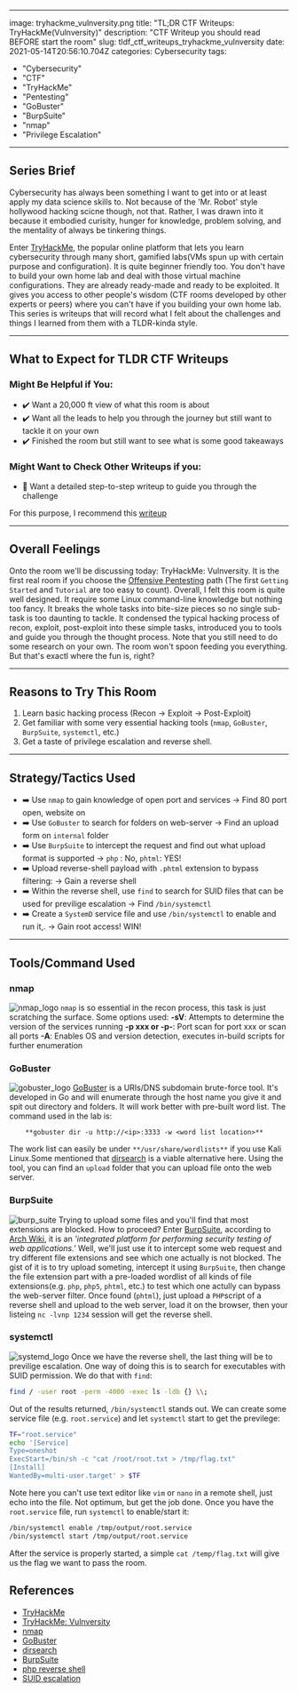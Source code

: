 
---
image: tryhackme_vulnversity.png
title: "TL;DR CTF Writeups: TryHackMe(Vulnversity)"
description: "CTF Writeup you should read BEFORE start the room"
slug: tldf_ctf_writeups_tryhackme_vulnversity
date: 2021-05-14T20:56:10.704Z
categories: Cybersecurity
tags: 
- "Cybersecurity"
- "CTF"
- "TryHackMe"
- "Pentesting"
- "GoBuster"
- "BurpSuite"
- "nmap"
- "Privilege Escalation"


---

## Series Brief

Cybersecurity has always been something I want to get into or at least apply my data science skills to. Not because of the 'Mr. Robot' style hollywood hacking scicne though, not that. Rather, I was drawn into it because it embodied curisity, hunger for knowledge, problem solving, and the mentality of always be tinkering things. 

Enter [TryHackMe](https://tryhackme.com/), the popular online platform that lets you learn cybersecurity through many short, gamified labs(VMs spun up with certain purpose and configuration). It is quite beginner friendly too. You don't have to build your own home lab and deal with those virtual machine configurations. They are already ready-made and ready to be exploited. It gives you access to other people's wisdom (CTF rooms developed by other experts or peers) where you can't have if you building your own home lab. This series is writeups that will record what I felt about the challenges and things I learned from them with a TLDR-kinda style.

---

## What to Expect for TLDR CTF Writeups
### Might Be Helpful if You:

- ✔️ Want a 20,000 ft view of what this room is about
- ✔️ Want all the leads to help you through the journey but still want to tackle it on your own
- ✔️ Finished the room but still want to see what is some good takeaways

### Might Want to Check Other Writeups if you:

- 🔶 Want a detailed step-to-step writeup to guide you through the challenge

For this purpose, I recommend this [writeup](https://0xa94.medium.com/tryhackme-vulnversity-ca0bdcc73386)

---

## Overall Feelings
Onto the room we'll be discussing today: TryHackMe: Vulnversity. It is the first real room if you choose the [Offensive Pentesting](https://tryhackme.com/paths) path (The first `Getting Started` and `Tutorial` are too easy to count).  Overall, I felt this room is quite well designed. It require some Linux command-line knowledge but nothing too fancy. It breaks the whole tasks into bite-size pieces so no single sub-task is too daunting to tackle. It condensed the typical hacking process of recon, exploit, post-exploit into these simple tasks, introduced you to tools and guide you through the thought process. Note that you still need to do some research on your own. The room won't spoon feeding you everything. But that's exactl where the fun is, right?

---

## Reasons to Try This Room
1. Learn basic hacking process (Recon -> Exploit  -> Post-Exploit)
2. Get familiar with some very essential hacking tools (`nmap`, `GoBuster`, `BurpSuite`, `systemctl`, etc.)
3. Get a taste of privilege escalation and reverse shell.

---

## Strategy/Tactics Used

- ➡️ Use `nmap` to gain knowledge of open port and services -> Find 80 port open, website on
- ➡️ Use `GoBuster` to search for folders on web-server -> Find an upload form on `internal` folder
- ➡️ Use `BurpSuite` to intercept the request and find out what upload format is supported -> `php` : No, `phtml`: YES!
- ➡️ Upload reverse-shell payload with `.phtml` extension to bypass filtering: -> Gain a reverse shell
- ➡️ Within the reverse shell, use `find` to search for SUID files that can be used for previlige escalation -> Find `/bin/systemctl`
- ➡️ Create a `SystemD` service file and use `/bin/systemctl` to enable and run it,. -> Gain root access! WIN!

---

## Tools/Command Used
### nmap
![nmap_logo](nmap_logo.png)
`nmap` is so essential in the recon process, this task is just scratching the surface. Some options used:
**-sV**: Attempts to determine the version of the services running
**-p xxx or -p-**: Port scan for port xxx or scan all ports
**-A**: Enables OS and version detection, executes in-build scripts for further enumeration

### GoBuster
![gobuster_logo](gobuster_logo.png)
[GoBuster](https://github.com/OJ/gobuster) is a URIs/DNS subdomain brute-force tool. It's developed in Go and will enumerate through the host name you give it and spit out directory and folders. It will work better with pre-built word list. The command used in the lab is:
```
	**gobuster dir -u http://<ip>:3333 -w <word list location>**
```

The work list can easily be under `**/usr/share/wordlists**` if you use Kali Linux.Some mentioned that [dirsearch](https://github.com/maurosoria/dirsearch) is a viable alternative here.
Using the tool, you can find an `upload` folder that you can upload file onto the web server.

### BurpSuite
![burp_suite](burpsuite_logo.png)
Trying to upload some files and you'll find that most extensions are blocked. How to proceed? Enter [BurpSuite](https://portswigger.net/burp), according to [Arch Wiki](https://wiki.archlinux.org/title/Burp_suite), it is an *'integrated platform for performing security testing of web applications.'* Well, we'll just use it to intercept some web request and try different file extensions and see which one actually is not blocked. 
The gist of it is to try upload someting, intercept it using `BurpSuite`, then change the file extension part with a pre-loaded wordlist of all kinds of file extensions(e.g. `php`, `php5`, `phtml`, etc.) to test which one actully can bypass the web-server filter. 
Once found (`phtml`), just upload a `PHP`script of a reverse shell and upload to the web server, load it on the browser, then your listeing `nc -lvnp 1234` session will get the reverse shell.

### systemctl
![systemd_logo](systemd_logo.png)
Once we have the reverse shell, the last thing will be to previlige escalation.  One way of doing this is to search for executables with SUID permission. We do that with `find`:
```bash
find / -user root -perm -4000 -exec ls -ldb {} \\;
```
Out of the results returned, `/bin/systemctl` stands out. We can create some service 	file (e.g. `root.service`) and let `systemctl` start to get the previlege:
```bash
TF="root.service"
echo '[Service]
Type=oneshot
ExecStart=/bin/sh -c "cat /root/root.txt > /tmp/flag.txt"
[Install]
WantedBy=multi-user.target' > $TF
```
Note here you can't use text editor like `vim` or `nano` in a remote shell, just echo into the file. Not optimum, but get the job done. Once you have the `root.service` file, run `systemctl` to enable/start it:
```bash
/bin/systemctl enable /tmp/output/root.service
/bin/systemctl start /tmp/output/root.service

```
After the service is properly started, a simple `cat /temp/flag.txt` will give us the flag we want to pass the room.

## References
- [TryHackMe](https://tryhackme.com/)
- [TryHackMe: Vulnversity](https://tryhackme.com/room/vulnversity)
- [nmap](https://nmap.org/)
- [GoBuster](https://github.com/OJ/gobuster)
- [dirsearch](https://github.com/maurosoria/dirsearch)
- [BurpSuite](https://portswigger.net/burp)
- [php reverse shell](https://github.com/pentestmonkey/php-reverse-shell/blob/master/php-reverse-shell.php)
- [SUID escalation](https://gtfobins.github.io/gtfobins/systemctl/#suid)



